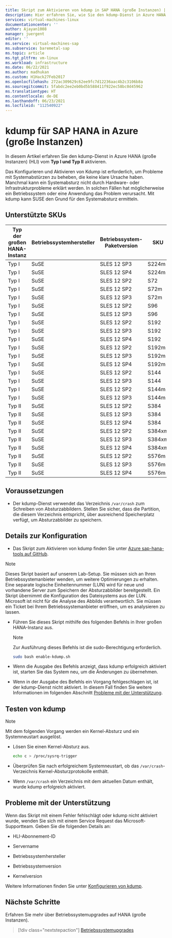 ```yaml
---
title: Skript zum Aktivieren von kdump in SAP HANA (große Instanzen) | Microsoft-Dokumentation
description: Hier erfahren Sie, wie Sie den kdump-Dienst in Azure HANA (große Instanzen) vom Typ I und Typ II aktivieren.
services: virtual-machines-linux
documentationcenter: ''
author: Ajayan1008
manager: juergent
editor: ''
ms.service: virtual-machines-sap
ms.subservice: baremetal-sap
ms.topic: article
ms.tgt_pltfrm: vm-linux
ms.workload: infrastructure
ms.date: 06/22/2021
ms.author: madhukan
ms.custom: H1Hack27Feb2017
ms.openlocfilehash: 272ac309629c62ee9fc7d12236aac4b2c3106b8a
ms.sourcegitcommit: 5fabdc2ee2eb0bd5b588411f922ec58bc0d45962
ms.translationtype: HT
ms.contentlocale: de-DE
ms.lasthandoff: 06/23/2021
ms.locfileid: "112540922"
---
```

# <a name="kdump-for-sap-hana-on-azure-large-instances"></a>kdump für SAP HANA in Azure (große Instanzen)

In diesem Artikel erfahren Sie den kdump-Dienst in Azure HANA (große Instanzen) (HLI) vom **Typ I und Typ II** aktivieren.

Das Konfigurieren und Aktivieren von Kdump ist erforderlich, um Probleme mit Systemabstürzen zu beheben, die keine klare Ursache haben. Manchmal kann ein Systemabsturz nicht durch Hardware- oder Infrastrukturprobleme erklärt werden. In solchen Fällen hat möglicherweise ein Betriebssystem oder eine Anwendung das Problem verursacht. Mit kdump kann SUSE den Grund für den Systemabsturz ermitteln.

## <a name="supported-skus"></a>Unterstützte SKUs

|  Typ der großen HANA-Instanz   |  Betriebssystemhersteller   |  Betriebssystem-Paketversion   |  SKU |
|-----------------------------|--------------|-----------------------|-------------|
|   Typ I                    |  SuSE        |   SLES 12 SP3         |  S224m      |
|   Typ I                    |  SuSE        |   SLES 12 SP4         |  S224m      |
|   Typ I                    |  SuSE        |   SLES 12 SP2         |  S72        |
|   Typ I                    |  SuSE        |   SLES 12 SP2         |  S72m       |
|   Typ I                    |  SuSE        |   SLES 12 SP3         |  S72m       |
|   Typ I                    |  SuSE        |   SLES 12 SP2         |  S96        |
|   Typ I                    |  SuSE        |   SLES 12 SP3         |  S96        |
|   Typ I                    |  SuSE        |   SLES 12 SP2         |  S192       |
|   Typ I                    |  SuSE        |   SLES 12 SP3         |  S192       |
|   Typ I                    |  SuSE        |   SLES 12 SP4         |  S192       |
|   Typ I                    |  SuSE        |   SLES 12 SP2         |  S192m      |
|   Typ I                    |  SuSE        |   SLES 12 SP3         |  S192m      |
|   Typ I                    |  SuSE        |   SLES 12 SP4         |  S192m      |
|   Typ I                    |  SuSE        |   SLES 12 SP2         |  S144       |
|   Typ I                    |  SuSE        |   SLES 12 SP3         |  S144       |
|   Typ I                    |  SuSE        |   SLES 12 SP2         |  S144m      |
|   Typ I                    |  SuSE        |   SLES 12 SP3         |  S144m      |
|   Typ II                   |  SuSE        |   SLES 12 SP2         |  S384       |
|   Typ II                   |  SuSE        |   SLES 12 SP3         |  S384       |
|   Typ II                   |  SuSE        |   SLES 12 SP4         |  S384       |
|   Typ II                   |  SuSE        |   SLES 12 SP2         |  S384xm     |
|   Typ II                   |  SuSE        |   SLES 12 SP3         |  S384xm     |
|   Typ II                   |  SuSE        |   SLES 12 SP4         |  S384xm     |
|   Typ II                   |  SuSE        |   SLES 12 SP2         |  S576m      |
|   Typ II                   |  SuSE        |   SLES 12 SP3         |  S576m      |
|   Typ II                   |  SuSE        |   SLES 12 SP4         |  S576m      |

## <a name="prerequisites"></a>Voraussetzungen

- Der kdump-Dienst verwendet das Verzeichnis `/var/crash` zum Schreiben von Absturzabbildern. Stellen Sie sicher, dass die Partition, die diesem Verzeichnis entspricht, über ausreichend Speicherplatz verfügt, um Absturzabbilder zu speichern.

## <a name="setup-details"></a>Details zur Konfiguration

- Das Skript zum Aktivieren von kdump finden Sie unter [Azure sap-hana-tools auf GitHub](https://github.com/Azure/sap-hana-tools/blob/master/tools/enable-kdump.sh).

> [!NOTE]
> Dieses Skript basiert auf unserem Lab-Setup. Sie müssen sich an Ihren Betriebssystemanbieter wenden, um weitere Optimierungen zu erhalten.
> Eine separate logische Einheitennummer (LUN) wird für neue und vorhandene Server zum Speichern der Absturzabbilder bereitgestellt. Ein Skript übernimmt die Konfiguration des Dateisystems aus der LUN.
> Microsoft ist nicht für die Analyse des Abbilds verantwortlich. Sie müssen ein Ticket bei Ihrem Betriebssystemanbieter eröffnen, um es analysieren zu lassen.

- Führen Sie dieses Skript mithilfe des folgenden Befehls in Ihrer großen HANA-Instanz aus.

    > [!NOTE]
    > Zur Ausführung dieses Befehls ist die sudo-Berechtigung erforderlich.

    ```bash
    sudo bash enable-kdump.sh
    ```

- Wenn die Ausgabe des Befehls anzeigt, dass kdump erfolgreich aktiviert ist, starten Sie das System neu, um die Änderungen zu übernehmen.

- Wenn in der Ausgabe des Befehls ein Vorgang fehlgeschlagen ist, ist der kdump-Dienst nicht aktiviert. In diesem Fall finden Sie weitere Informationen im folgenden Abschnitt [Probleme mit der Unterstützung](#support-issues).

## <a name="test-kdump"></a>Testen von kdump

> [!NOTE]
>  Mit dem folgenden Vorgang werden ein Kernel-Absturz und ein Systemneustart ausgelöst.

- Lösen Sie einen Kernel-Absturz aus.

    ```bash
    echo c > /proc/sysrq-trigger
    ```

- Überprüfen Sie nach erfolgreichem Systemneustart, ob das `/var/crash`-Verzeichnis Kernel-Absturzprotokolle enthält.

- Wenn `/var/crash` ein Verzeichnis mit dem aktuellen Datum enthält, wurde kdump erfolgreich aktiviert.

## <a name="support-issues"></a>Probleme mit der Unterstützung

Wenn das Skript mit einem Fehler fehlschlägt oder kdump nicht aktiviert wurde, wenden Sie sich mit einem Service Request das Microsoft-Supportteam. Geben Sie die folgenden Details an:

* HLI-Abonnement-ID

* Servername

* Betriebssystemhersteller

* Betriebssystemversion

* Kernelversion

Weitere Informationen finden Sie unter [Konfigurieren von kdump](https://www.suse.com/support/kb/doc/?id=3374462).

## <a name="next-steps"></a>Nächste Schritte

Erfahren Sie mehr über Betriebssystemupgrades auf HANA (große Instanzen).

> [!div class="nextstepaction"]
> [Betriebssystemupgrades](os-upgrade-hana-large-instance.md)
